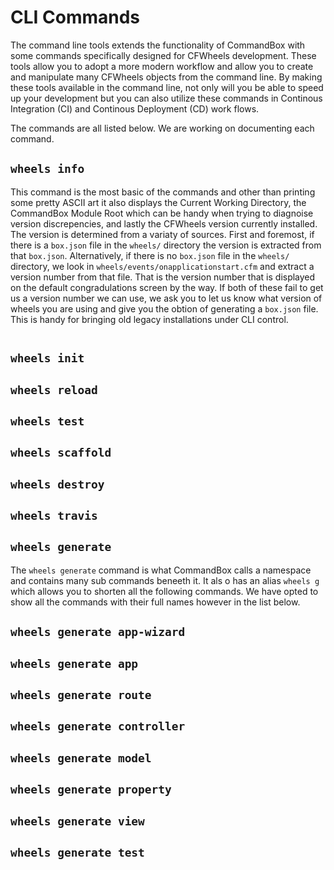 # CLI Commands

The command line tools extends the functionality of CommandBox with some commands specifically designed for CFWheels
development. These tools allow you to adopt a more modern workflow and allow you to create and manipulate many CFWheels
objects from the command line. By making these tools available in the command line, not only will you be able to speed up
your development but you can also utilize these commands in Continous Integration (CI) and Continous Deployment (CD) work flows.

The commands are all listed below. We are working on documenting each command.

## `wheels info`

This command is the most basic of the commands and other than printing some pretty ASCII art it also displays the Current Working Directory, the CommandBox Module Root which can be handy when trying to diagnoise version discrepencies, and lastly the CFWheels version currently installed. The version is determined from a variaty of sources. First and foremost, if there is a `box.json` file in the `wheels/` directory the version is extracted from that `box.json`. Alternatively, if there is no `box.json` file in the `wheels/` directory, we look in `wheels/events/onapplicationstart.cfm` and extract a version number from that file. That is the version number that is displayed on the default congradulations screen by the way. If both of these fail to get us a version number we can use, we ask you to let us know what version of wheels you are using and give you the obtion of generating a `box.json` file. This is handy for bringing old legacy installations under CLI control.

```

```

## `wheels init`
## `wheels reload`
## `wheels test`
## `wheels scaffold`
## `wheels destroy`
## `wheels travis`
## `wheels generate`

The `wheels generate` command is what CommandBox calls a namespace and contains many sub commands beneeth it. It als o has an alias `wheels g` which allows you to shorten all the following commands. We have opted to show all the commands with their full names however in the list below.

## `wheels generate app-wizard`
## `wheels generate app`
## `wheels generate route`
## `wheels generate controller`
## `wheels generate model`
## `wheels generate property`
## `wheels generate view`
## `wheels generate test`
